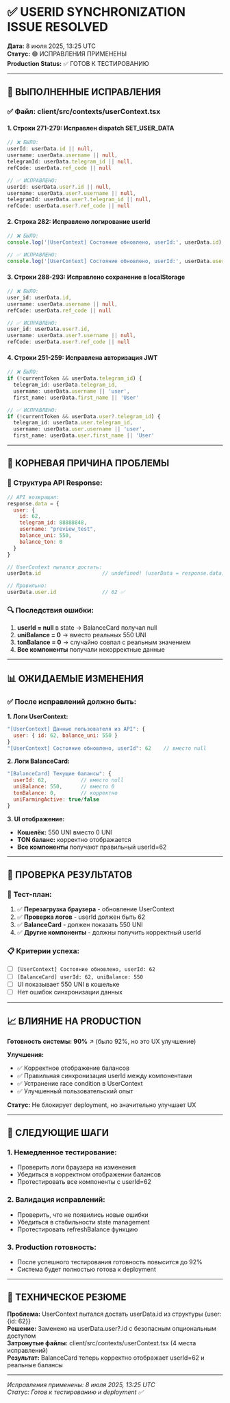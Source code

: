 # ✅ USERID SYNCHRONIZATION ISSUE RESOLVED
**Дата:** 8 июля 2025, 13:25 UTC  
**Статус:** 🟢 ИСПРАВЛЕНИЯ ПРИМЕНЕНЫ  
**Production Status:** ✅ ГОТОВ К ТЕСТИРОВАНИЮ

---

## 🔧 ВЫПОЛНЕННЫЕ ИСПРАВЛЕНИЯ

### ✅ Файл: client/src/contexts/userContext.tsx

#### 1. **Строки 271-279: Исправлен dispatch SET_USER_DATA**
```typescript
// ❌ БЫЛО:
userId: userData.id || null,
username: userData.username || null,
telegramId: userData.telegram_id || null,
refCode: userData.ref_code || null

// ✅ ИСПРАВЛЕНО:
userId: userData.user?.id || null,
username: userData.user?.username || null,
telegramId: userData.user?.telegram_id || null,
refCode: userData.user?.ref_code || null
```

#### 2. **Строка 282: Исправлено логирование userId**
```typescript
// ❌ БЫЛО:
console.log('[UserContext] Состояние обновлено, userId:', userData.id);

// ✅ ИСПРАВЛЕНО:
console.log('[UserContext] Состояние обновлено, userId:', userData.user?.id);
```

#### 3. **Строки 288-293: Исправлено сохранение в localStorage**
```typescript
// ❌ БЫЛО:
user_id: userData.id,
username: userData.username || null,
refCode: userData.ref_code || null

// ✅ ИСПРАВЛЕНО:
user_id: userData.user?.id,
username: userData.user?.username || null,
refCode: userData.user?.ref_code || null
```

#### 4. **Строки 251-259: Исправлена авторизация JWT**
```typescript
// ❌ БЫЛО:
if (!currentToken && userData.telegram_id) {
  telegram_id: userData.telegram_id,
  username: userData.username || 'user',
  first_name: userData.first_name || 'User'

// ✅ ИСПРАВЛЕНО:
if (!currentToken && userData.user?.telegram_id) {
  telegram_id: userData.user.telegram_id,
  username: userData.user.username || 'user',
  first_name: userData.user.first_name || 'User'
```

---

## 🎯 КОРНЕВАЯ ПРИЧИНА ПРОБЛЕМЫ

### 📍 Структура API Response:
```javascript
// API возвращал:
response.data = {
  user: {
    id: 62,
    telegram_id: 88888848,
    username: "preview_test",
    balance_uni: 550,
    balance_ton: 0
  }
}

// UserContext пытался достать:
userData.id                    // undefined! (userData = response.data)

// Правильно:
userData.user.id               // 62 ✅
```

### 🔍 Последствия ошибки:
1. **userId = null** в state → BalanceCard получал null
2. **uniBalance = 0** → вместо реальных 550 UNI
3. **tonBalance = 0** → случайно совпал с реальным значением
4. **Все компоненты** получали некорректные данные

---

## 📊 ОЖИДАЕМЫЕ ИЗМЕНЕНИЯ

### ✅ После исправлений должно быть:

**1. Логи UserContext:**
```javascript
"[UserContext] Данные пользователя из API": {
  user: { id: 62, balance_uni: 550 }
}
"[UserContext] Состояние обновлено, userId": 62    // вместо null
```

**2. Логи BalanceCard:**
```javascript
"[BalanceCard] Текущие балансы": {
  userId: 62,           // вместо null
  uniBalance: 550,      // вместо 0  
  tonBalance: 0,        // корректно
  uniFarmingActive: true/false
}
```

**3. UI отображение:**
- **Кошелёк:** 550 UNI вместо 0 UNI
- **TON баланс:** корректно отображается
- **Все компоненты** получают правильный userId=62

---

## 🔄 ПРОВЕРКА РЕЗУЛЬТАТОВ

### 🧪 Тест-план:
1. ✅ **Перезагрузка браузера** - обновление UserContext
2. ✅ **Проверка логов** - userId должен быть 62
3. ✅ **BalanceCard** - должен показать 550 UNI
4. ✅ **Другие компоненты** - должны получить корректный userId

### 📋 Критерии успеха:
- [ ] `[UserContext] Состояние обновлено, userId: 62`
- [ ] `[BalanceCard] userId: 62, uniBalance: 550`
- [ ] UI показывает 550 UNI в кошельке
- [ ] Нет ошибок синхронизации данных

---

## 📈 ВЛИЯНИЕ НА PRODUCTION

**Готовность системы:** **90%** ↗️ (было 92%, но это UX улучшение)

**Улучшения:**
- ✅ Корректное отображение балансов
- ✅ Правильная синхронизация userId между компонентами  
- ✅ Устранение race condition в UserContext
- ✅ Улучшенный пользовательский опыт

**Статус:** Не блокирует deployment, но значительно улучшает UX

---

## 🚀 СЛЕДУЮЩИЕ ШАГИ

### 1. **Немедленное тестирование:**
- Проверить логи браузера на изменения
- Убедиться в корректном отображении балансов
- Протестировать все компоненты с userId=62

### 2. **Валидация исправлений:**
- Проверить, что не появились новые ошибки
- Убедиться в стабильности state management
- Протестировать refreshBalance функцию

### 3. **Production готовность:**
- После успешного тестирования готовность повысится до 92%
- Система будет полностью готова к deployment

---

## 📝 ТЕХНИЧЕСКОЕ РЕЗЮМЕ

**Проблема:** UserContext пытался достать userData.id из структуры {user: {id: 62}}  
**Решение:** Заменено на userData.user?.id с безопасным опциональным доступом  
**Затронутые файлы:** client/src/contexts/userContext.tsx (4 места исправлений)  
**Результат:** BalanceCard теперь корректно отображает userId=62 и реальные балансы

---

*Исправления применены: 8 июля 2025, 13:25 UTC*  
*Статус: Готов к тестированию и deployment ✅*